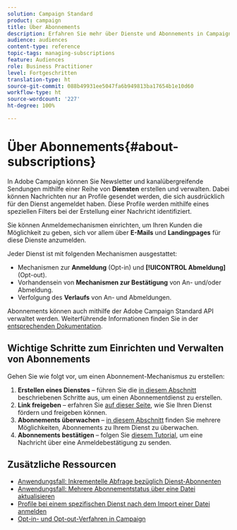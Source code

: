 ```yaml
---
solution: Campaign Standard
product: campaign
title: Über Abonnements
description: Erfahren Sie mehr über Dienste und Abonnements in Campaign Standard.
audience: audiences
content-type: reference
topic-tags: managing-subscriptions
feature: Audiences
role: Business Practitioner
level: Fortgeschritten
translation-type: ht
source-git-commit: 088b49931ee5047fa6b949813ba17654b1e10d60
workflow-type: ht
source-wordcount: '227'
ht-degree: 100%

---
```



# Über Abonnements{#about-subscriptions}

In Adobe Campaign können Sie Newsletter und kanalübergreifende Sendungen mithilfe einer Reihe von **Diensten** erstellen und verwalten. Dabei können Nachrichten nur an Profile gesendet werden, die sich ausdrücklich für den Dienst angemeldet haben. Diese Profile werden mithilfe eines speziellen Filters bei der Erstellung einer Nachricht identifiziert.

Sie können Anmeldemechanismen einrichten, um Ihren Kunden die Möglichkeit zu geben, sich vor allem über **E-Mails** und **Landingpages** für diese Dienste anzumelden.

Jeder Dienst ist mit folgenden Mechanismen ausgestattet:

* Mechanismen zur **Anmeldung** (Opt-in) und **[!UICONTROL Abmeldung]** (Opt-out).
* Vorhandensein von **Mechanismen zur Bestätigung** von An- und/oder Abmeldung.
* Verfolgung des **Verlaufs** von An- und Abmeldungen.

Abonnements können auch mithilfe der Adobe Campaign Standard API verwaltet werden. Weiterführende Informationen finden Sie in der [entsprechenden Dokumentation](../../api/using/creating-a-service.md).

## Wichtige Schritte zum Einrichten und Verwalten von Abonnements

Gehen Sie wie folgt vor, um einen Abonnement-Mechanismus zu erstellen:

1. **Erstellen eines Dienstes** – führen Sie die [in diesem Abschnitt](../../audiences/using/creating-a-service.md) beschriebenen Schritte aus, um einen Abonnementdienst zu erstellen.
1. **Link freigeben** – erfahren Sie [auf dieser Seite](../../audiences/using/promoting-a-service.md), wie Sie Ihren Dienst fördern und freigeben können.
1. **Abonnements überwachen** – [in diesem Abschnitt](../../audiences/using/monitoring-subscriptions.md) finden Sie mehrere Möglichkeiten, Abonnements zu Ihrem Dienst zu überwachen.
1. **Abonnements bestätigen** – folgen Sie [diesem Tutorial](../../audiences/using/confirming-subscription-to-a-service.md), um eine Nachricht über eine Anmeldebestätigung zu senden.

## Zusätzliche Ressourcen

* [Anwendungsfall: Inkrementelle Abfrage bezüglich Dienst-Abonnenten](../../automating/using/incremental-query-on-subscribers.md)
* [Anwendungsfall: Mehrere Abonnementstatus über eine Datei aktualisieren](../../automating/using/updating-subscriptions-from-file.md)
* [Profile bei einem spezifischen Dienst nach dem Import einer Datei anmelden](../../automating/using/subscribing-profiles-from-file.md)
* [Opt-in- und Opt-out-Verfahren in Campaign](../../audiences/using/about-opt-in-and-opt-out-in-campaign.md)
